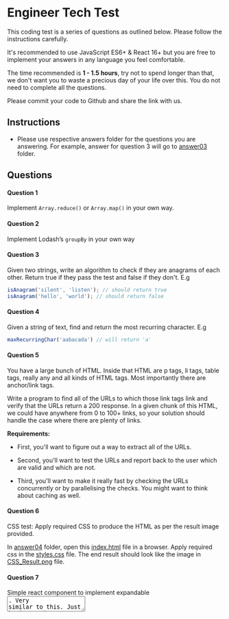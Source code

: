 # Engineer Tech Test

This coding test is a series of questions as outlined below. Please follow the instructions carefully. 

It's recommended to use JavaScript ES6+ & React 16+ but you are free to implement your answers in any language you feel comfortable.

The time recommended is **1 - 1.5 hours**, try not to spend longer than that, we don't want you to waste a precious day of your life over this. You do not need to complete all the questions.

Please commit your code to Github and share the link with us.

## Instructions

-   Please use respective answers folder for the questions you are answering. For example, answer for question 3 will go to [answer03](https://github.com/enboarder/tech-test-junior-fullstack-engineer/tree/master/answers/answer03) folder.

## Questions

#### Question 1

Implement `Array.reduce()` or `Array.map()` in your own way.

#### Question 2

Implement Lodash’s `groupBy` in your own way

#### Question 3

Given two strings, write an algorithm to check if they are anagrams of each other. Return true if they pass the test and false if they don't. E.g
```JavaScript
isAnagram('silent', 'listen'); // should return true
isAnagram('hello', 'world'); // should return false
```
#### Question 4

Given a string of text, find and return the most recurring character. E.g
```JavaScript
maxRecurringChar('aabacada') // will return 'a'
```
#### Question 5

You have a large bunch of HTML. Inside that HTML are p tags, li tags, table tags, really any and all kinds of HTML tags. Most importantly there are anchor/link tags.

Write a program to find all of the URLs to which those link tags link and verify that the URLs return a 200 response. In a given chunk of this HTML, we could have anywhere from 0 to 100+ links, so your solution should handle the case where there are plenty of links.

**Requirements:**

-   First, you'll want to figure out a way to extract all of the URLs.

-   Second, you'll want to test the URLs and report back to the user which are valid and which are not.

-   Third, you'll want to make it really fast by checking the URLs concurrently or by parallelising the checks. You might want to think about caching as well.

#### Question 6

CSS test: Apply required CSS to produce the HTML as per the result image provided.

In [answer04](https://github.com/enboarder/tech-test-junior-fullstack-engineer/tree/master/answers/answer04) folder, open this [index.html](https://github.com/enboarder/tech-test-junior-fullstack-engineer/blob/master/answers/answer04/index.html) file in a browser. Apply required css in the [styles.css](https://github.com/enboarder/tech-test-junior-fullstack-engineer/blob/master/answers/answer04/styles.css) file. The end result should look like the image in [CSS_Result.png](https://github.com/enboarder/tech-test-junior-fullstack-engineer/blob/master/answers/answer04/CSS_Result.png) file.

#### Question 7

Simple react component to implement expandable <textarea  />. Very similar to this. Just basic requirements - not everything that material-ui does. Simple auto expand/contract feature.

[https://mui.com/components/textarea-autosize/](https://mui.com/components/textarea-autosize/)

Extend the package.json file to include your dependencies required. We expect it to be kept minimum - just required to render a React component.
